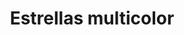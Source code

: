 ---
title: Estrellas multicolor
date: 
draft: false

# descripcion
description : Pulsera de plata 925

materials: Plata 925

color: Rosa, Amarillo y Celeste

dimensions: 20cm largo

code: 03-09-0566

type: "Pulseras"

categories: []

price: $2.610,00

# Images
# first image will be shown in the product page
images:
  # - image: "images/path_to_image"
  # La ubicacion de las imagenes es imagenes/Pulseras/Pulseras.Plata/03-09-0566-estrellas-multicolor
  - image: "./images/pulseras/plata/03-09-0566.JPG"
---